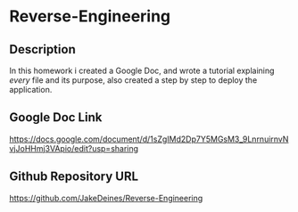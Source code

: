 # Reverse-Engineering


## Description
In this homework i created a Google Doc, and wrote a tutorial explaining *every* file and its purpose, also created a step by step to deploy the application.




## Google Doc Link
https://docs.google.com/document/d/1sZgIMd2Dp7Y5MGsM3_9LnrnuirnvNvjJoHHmj3VApio/edit?usp=sharing
## Github Repository URL
https://github.com/JakeDeines/Reverse-Engineering

